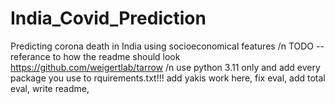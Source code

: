 # India_Covid_Prediction
Predicting corona death in India using socioeconomical features /n
TODO -- referance to how the readme should look https://github.com/weigertlab/tarrow /n
use python 3.11 only and add every package you use to rquirements.txt!!!
add yakis work here, fix eval, add total eval, write readme, 

